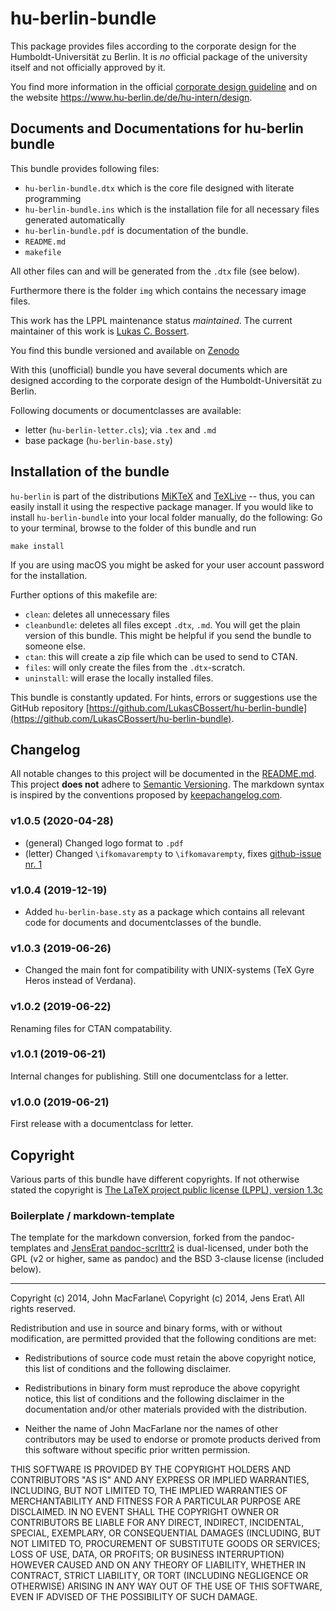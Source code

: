 hu-berlin-bundle
================

This package provides files according to the corporate design
for the Humboldt-Universität zu Berlin.
It is _no_ official package of the university itself and
not officially approved by it.

You find more information in the official [corporate design guideline](https://www.hu-berlin.de/de/hu-intern/design/basiselemente/leitfaden-corporate-design-hu.pdf)
and on the website <https://www.hu-berlin.de/de/hu-intern/design>.

## Documents and Documentations for hu-berlin bundle

This bundle provides following files:

  * `hu-berlin-bundle.dtx` which is the core file designed with literate programming
  * `hu-berlin-bundle.ins` which is the installation file for all necessary files generated automatically
  * `hu-berlin-bundle.pdf` is documentation of the bundle.
  * `README.md`
  * `makefile`

All other files can and will be generated from the `.dtx` file (see below).

Furthermore there is the folder `img` which contains the necessary image files.

This work has the LPPL maintenance status _maintained_.
The current maintainer of this work is [Lukas C. Bossert](https://github.com/lukascbossert).

You find this bundle versioned and available on [Zenodo](https://doi.org/10.5281/zenodo.3251728)


With this (unofficial) bundle you have several documents which are designed according to the corporate design of the Humboldt-Universität zu Berlin.

Following documents or documentclasses are available:

* letter (`hu-berlin-letter.cls`); via `.tex` and `.md`
* base package (`hu-berlin-base.sty`)

## Installation of the bundle
`hu-berlin` is part of the distributions [MiKTeX](http://www.miktex.org)
and [TeXLive](http://www.tug.org/texlive) -- thus, you
can easily install it using the respective package manager.
If you would like to
install `hu-berlin-bundle` into your local folder  manually, do the following:
Go to your terminal, browse to the folder of this bundle and run

```
make install
```

If you are using macOS you might be asked for your user account password for the installation.

Further options of this makefile are:

* `clean`:  deletes all unnecessary files
* `cleanbundle`:  deletes all files except `.dtx`, `.md`. You will get the plain version of this bundle.
This might be helpful if you send the bundle to someone else.
* `ctan`:  this will create a zip file which can be used to send to CTAN.
* `files`: will only create the files from the `.dtx`-scratch.
* `uninstall`: will erase the locally installed files.

This bundle is constantly updated. For hints, errors or suggestions use the GitHub repository [https://github.com/LukasCBossert/hu-berlin-bundle](https://github.com/LukasCBossert/hu-berlin-bundle).

## Changelog

All notable changes to this project will be documented in the [README.md](https://github.com/LukasCBossert/hu-berlin-bundle/blob/master/README.md).
This project **does not** adhere to [Semantic Versioning](http://semver.org/).
The markdown syntax is inspired by the conventions proposed by [keepachangelog.com](http://keepachangelog.com/).

### v1.0.5 (2020-04-28)
* (general) Changed logo format to `.pdf`
* (letter) Changed `\ifkomavarempty` to `\ifkomavarempty`, fixes
  [github-issue nr. 1](https://github.com/LukasCBossert/hu-berlin-bundle/issues/1)

### v1.0.4 (2019-12-19)
* Added `hu-berlin-base.sty` as a package which contains all relevant code for documents and documentclasses of the bundle.

### v1.0.3 (2019-06-26)
 * Changed the main font for compatibility with UNIX-systems (TeX Gyre Heros instead of Verdana).

### v1.0.2 (2019-06-22)
 Renaming files for CTAN compatability.

### v1.0.1 (2019-06-21)
 Internal changes for publishing. Still one documentclass for a letter.

### v1.0.0 (2019-06-21)
 First release with a documentclass for letter.

## Copyright
Various parts of this bundle have different copyrights.
If not otherwise stated the copyright is [The LaTeX project public license (LPPL), version 1.3c](https://www.latex-project.org/lppl/lppl-1-3c/)

### Boilerplate / markdown-template
The template for the markdown conversion,
forked from the pandoc-templates and [JensErat pandoc-scrlttr2](https://github.com/JensErat/pandoc-scrlttr2) is dual-licensed,
under both the GPL (v2 or higher, same as pandoc) and the BSD 3-clause license (included below).

----

Copyright (c) 2014, John MacFarlane\\
Copyright (c) 2014, Jens Erat\\
All rights reserved.

Redistribution and use in source and binary forms, with or without
modification, are permitted provided that the following conditions are met:

*  Redistributions of source code must retain the above copyright notice, this list of conditions and the following disclaimer.

* Redistributions in binary form must reproduce the above copyright notice, this list of conditions and the following disclaimer in the documentation and/or other materials provided with the distribution.

* Neither the name of John MacFarlane nor the names of other contributors may be used to endorse or promote products derived from this software without specific prior written permission.

THIS SOFTWARE IS PROVIDED BY THE COPYRIGHT HOLDERS AND CONTRIBUTORS
"AS IS" AND ANY EXPRESS OR IMPLIED WARRANTIES, INCLUDING, BUT NOT
LIMITED TO, THE IMPLIED WARRANTIES OF MERCHANTABILITY AND FITNESS FOR
A PARTICULAR PURPOSE ARE DISCLAIMED. IN NO EVENT SHALL THE COPYRIGHT
OWNER OR CONTRIBUTORS BE LIABLE FOR ANY DIRECT, INDIRECT, INCIDENTAL,
SPECIAL, EXEMPLARY, OR CONSEQUENTIAL DAMAGES (INCLUDING, BUT NOT
LIMITED TO, PROCUREMENT OF SUBSTITUTE GOODS OR SERVICES; LOSS OF USE,
DATA, OR PROFITS; OR BUSINESS INTERRUPTION) HOWEVER CAUSED AND ON ANY
THEORY OF LIABILITY, WHETHER IN CONTRACT, STRICT LIABILITY, OR TORT
(INCLUDING NEGLIGENCE OR OTHERWISE) ARISING IN ANY WAY OUT OF THE USE
OF THIS SOFTWARE, EVEN IF ADVISED OF THE POSSIBILITY OF SUCH DAMAGE.
